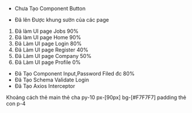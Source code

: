 - Chưa Tạo Component Button

- Đã lên Được khung sườn của các page

1. Đã làm UI page Jobs 90%
2. Đã làm UI page Home 90%
3. Đã Làm UI page Login 80%
4. Đã Làm UI page Register 40%
5. Đã Làm UI page Company 50%
6. Đã Làm UI page Profile 0%

- Đã Tạo Component Input,Password Filed đc 80%
- Đã Tạo Schema Validate Login
- Đã Tạo Axios Interceptor

Khoảng cách thẻ main thẻ cha py-10 px-[90px] bg-[#F7F7F7]
padding thẻ con p-4
